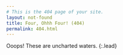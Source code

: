 ```yaml
---
# This is the 404 page of your site.
layout: not-found
title: Four, Ohhh Four! (404)
permalink: 404.html
---
```


Ooops! These are uncharted waters.
{:.lead}
